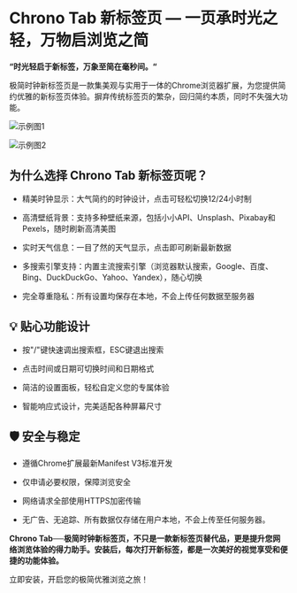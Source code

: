 # Chrono Tab 新标签页  —  一页承时光之轻，万物启浏览之简

**“时光轻启于新标签，万象至简在毫秒间。“**

极简时钟新标签页是一款集美观与实用于一体的Chrome浏览器扩展，为您提供简约优雅的新标签页体验。摒弃传统标签页的繁杂，回归简约本质，同时不失强大功能。

![示例图1](https://github.com/user-attachments/assets/bf351829-a768-4007-abfc-18bb0bf4a4ba)

![示例图2](https://github.com/user-attachments/assets/205b589c-c126-46de-bc0e-7a2054ac455c)

## 为什么选择 Chrono Tab 新标签页呢？

- 精美时钟显示：大气简约的时钟设计，点击可轻松切换12/24小时制

- 高清壁纸背景：支持多种壁纸来源，包括小小API、Unsplash、Pixabay和Pexels，随时刷新高清美图
   
- 实时天气信息：一目了然的天气显示，点击即可刷新最新数据

- 多搜索引擎支持：内置主流搜索引擎（浏览器默认搜索，Google、百度、Bing、DuckDuckGo、Yahoo、Yandex），随心切换

- 完全尊重隐私：所有设置均保存在本地，不会上传任何数据至服务器


## 💡 贴心功能设计

- 按"/"键快速调出搜索框，ESC键退出搜索

- 点击时间或日期可切换时间和日期格式

- 简洁的设置面板，轻松自定义您的专属体验

- 智能响应式设计，完美适配各种屏幕尺寸


## 🛡️ 安全与稳定

- 遵循Chrome扩展最新Manifest V3标准开发

- 仅申请必要权限，保障浏览安全

- 网络请求全部使用HTTPS加密传输

- 无广告、无追踪、所有数据仅存储在用户本地，不会上传至任何服务器。


**Chrono Tab──极简时钟新标签页，不只是一款新标签页替代品，更是提升您网络浏览体验的得力助手。安装后，每次打开新标签，都是一次美好的视觉享受和便捷的功能体验。**

立即安装，开启您的极简优雅浏览之旅！
